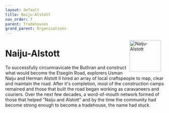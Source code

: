 ```yaml
---
layout: default
title: Naiju-Alstott
nav_order: 7
parent: Tradehouses
grand_parent: Organisations
---
```

<img src="/shysba/img/na.png"
     alt="Naiju-Alstott"
     style="float: right; margin-right: 10px; width: 100px;" />

# Naiju-Alstott

To successfully circumnavicate the Buthran and construct what would become the Etsegiin Road, explorers Usman Naiju and Herman Alstott II hired an array of local craftspeople to map, clear and maintain the road. After it's completion, most of the construction camps remained and those that built the road began working as caravaneers and couriers. Over the next few decades, a word-of-mouth network formed of those that helped "Naiju and Alstott" and by the time the community had become strong enough to become a tradehouse, the name had stuck.